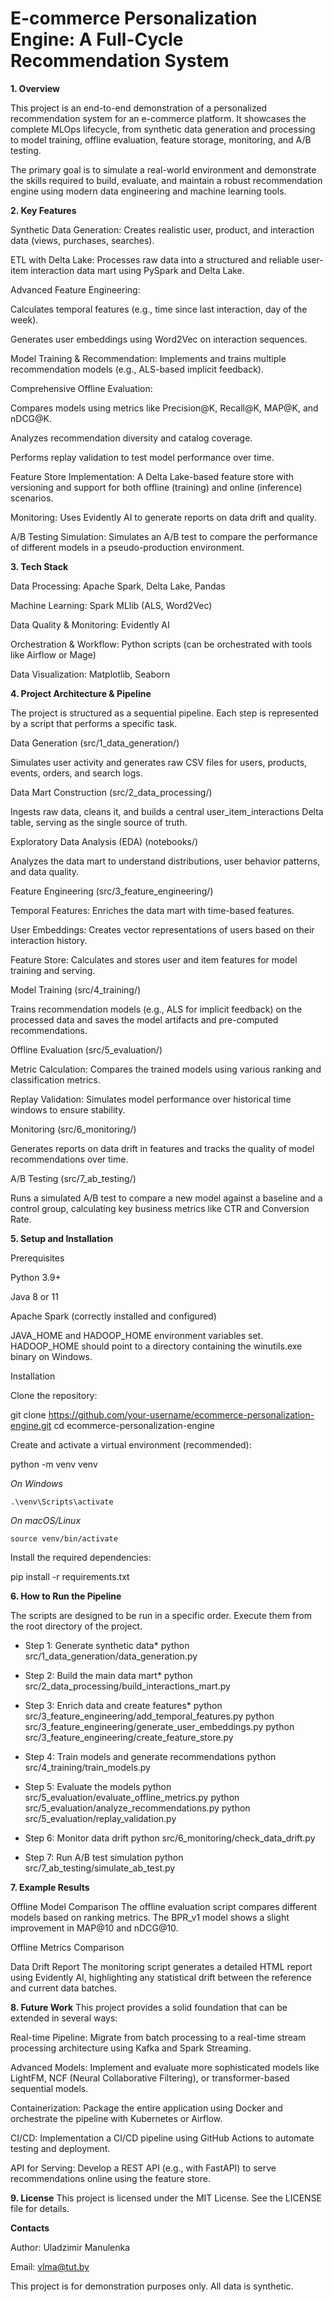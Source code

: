 # E-commerce Personalization Engine: A Full-Cycle Recommendation System


**1. Overview**

This project is an end-to-end demonstration of a personalized recommendation system for an e-commerce platform. It showcases the complete MLOps lifecycle, from synthetic data generation and processing to model training, offline evaluation, feature storage, monitoring, and A/B testing.

The primary goal is to simulate a real-world environment and demonstrate the skills required to build, evaluate, and maintain a robust recommendation engine using modern data engineering and machine learning tools.

**2. Key Features**

Synthetic Data Generation: Creates realistic user, product, and interaction data (views, purchases, searches).

ETL with Delta Lake: Processes raw data into a structured and reliable user-item interaction data mart using PySpark and Delta Lake.

Advanced Feature Engineering:

Calculates temporal features (e.g., time since last interaction, day of the week).

Generates user embeddings using Word2Vec on interaction sequences.


Model Training & Recommendation: Implements and trains multiple recommendation models (e.g., ALS-based implicit feedback).

Comprehensive Offline Evaluation:

Compares models using metrics like Precision@K, Recall@K, MAP@K, and nDCG@K.

Analyzes recommendation diversity and catalog coverage.

Performs replay validation to test model performance over time.



Feature Store Implementation: A Delta Lake-based feature store with versioning and support for both offline (training) and online (inference) scenarios.

Monitoring: Uses Evidently AI to generate reports on data drift and quality.

A/B Testing Simulation: Simulates an A/B test to compare the performance of different models in a pseudo-production environment.


**3. Tech Stack**

Data Processing: Apache Spark, Delta Lake, Pandas

Machine Learning: Spark MLlib (ALS, Word2Vec)

Data Quality & Monitoring: Evidently AI

Orchestration & Workflow: Python scripts (can be orchestrated with tools like Airflow or Mage)

Data Visualization: Matplotlib, Seaborn


**4. Project Architecture & Pipeline**

The project is structured as a sequential pipeline. Each step is represented by a script that performs a specific task.



Data Generation (src/1_data_generation/)

Simulates user activity and generates raw CSV files for users, products, events, orders, and search logs.




Data Mart Construction (src/2_data_processing/)

Ingests raw data, cleans it, and builds a central user_item_interactions Delta table, serving as the single source of truth.




Exploratory Data Analysis (EDA) (notebooks/)

Analyzes the data mart to understand distributions, user behavior patterns, and data quality.




Feature Engineering (src/3_feature_engineering/)



Temporal Features: Enriches the data mart with time-based features.

User Embeddings: Creates vector representations of users based on their interaction history.

Feature Store: Calculates and stores user and item features for model training and serving.




Model Training (src/4_training/)

Trains recommendation models (e.g., ALS for implicit feedback) on the processed data and saves the model artifacts and pre-computed recommendations.




Offline Evaluation (src/5_evaluation/)



Metric Calculation: Compares the trained models using various ranking and classification metrics.

Replay Validation: Simulates model performance over historical time windows to ensure stability.




Monitoring (src/6_monitoring/)

Generates reports on data drift in features and tracks the quality of model recommendations over time.




A/B Testing (src/7_ab_testing/)

Runs a simulated A/B test to compare a new model against a baseline and a control group, calculating key business metrics like CTR and Conversion Rate.



**5. Setup and Installation**

Prerequisites

Python 3.9+

Java 8 or 11

Apache Spark (correctly installed and configured)

JAVA_HOME and HADOOP_HOME environment variables set. HADOOP_HOME should point to a directory containing the winutils.exe binary on Windows.

Installation


Clone the repository:


git clone https://github.com/your-username/ecommerce-personalization-engine.git
cd ecommerce-personalization-engine




Create and activate a virtual environment (recommended):


python -m venv venv

*On Windows*

```
.\venv\Scripts\activate
```

*On macOS/Linux*

```
source venv/bin/activate
```




Install the required dependencies:


pip install -r requirements.txt



**6. How to Run the Pipeline**

The scripts are designed to be run in a specific order. Execute them from the root directory of the project.

* Step 1: Generate synthetic data*
python src/1_data_generation/data_generation.py

* Step 2: Build the main data mart*
python src/2_data_processing/build_interactions_mart.py

* Step 3: Enrich data and create features*
python src/3_feature_engineering/add_temporal_features.py
python src/3_feature_engineering/generate_user_embeddings.py
python src/3_feature_engineering/create_feature_store.py

* Step 4: Train models and generate recommendations
python src/4_training/train_models.py

* Step 5: Evaluate the models
python src/5_evaluation/evaluate_offline_metrics.py
python src/5_evaluation/analyze_recommendations.py
python src/5_evaluation/replay_validation.py

* Step 6: Monitor data drift
python src/6_monitoring/check_data_drift.py

* Step 7: Run A/B test simulation
python src/7_ab_testing/simulate_ab_test.py

**7. Example Results**

Offline Model Comparison
The offline evaluation script compares different models based on ranking metrics. The BPR_v1 model shows a slight improvement in MAP@10 and nDCG@10.

Offline Metrics Comparison

Data Drift Report
The monitoring script generates a detailed HTML report using Evidently AI, highlighting any statistical drift between the reference and current data batches.

**8. Future Work**
This project provides a solid foundation that can be extended in several ways:


Real-time Pipeline: Migrate from batch processing to a real-time stream processing architecture using Kafka and Spark Streaming.

Advanced Models: Implement and evaluate more sophisticated models like LightFM, NCF (Neural Collaborative Filtering), or transformer-based sequential models.

Containerization: Package the entire application using Docker and orchestrate the pipeline with Kubernetes or Airflow.

CI/CD: Implementation a CI/CD pipeline using GitHub Actions to automate testing and deployment.

API for Serving: Develop a REST API (e.g., with FastAPI) to serve recommendations online using the feature store.

**9. License**
This project is licensed under the MIT License. See the LICENSE file for details.



**Contacts**

Author: Uladzimir Manulenka

Email: vlma@tut.by

This project is for demonstration purposes only. All data is synthetic.
